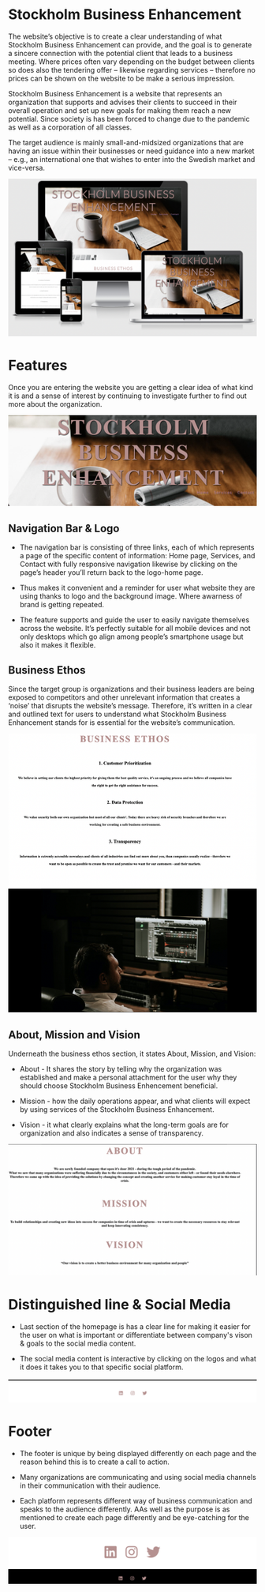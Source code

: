# Stockholm Business Enhancement

The website’s objective is to create a clear understanding of what Stockholm Business Enhancement can provide, and the goal is to generate a sincere connection with the potential client that leads to a business meeting. Where prices often vary depending on the budget between clients so does also the tendering offer – likewise regarding services – therefore no prices can be shown on the website to be make a serious impression.   

Stockholm Business Enhancement is a website that represents an organization that supports and advises their clients to succeed in their overall operation and set up new goals for making them reach a new potential. Since society is has been forced to change due to the pandemic as well as a corporation of all classes. 

The target audience is mainly small-and-midsized organizations that are having an issue within their businesses or need guidance into a new market – e.g., an international one that wishes to enter into the Swedish market and vice-versa. 


![Responsive image](/docs/images/rep-image.png)

# Features

Once you are entering the website you are getting a clear idea of what kind it is and a sense of interest by continuing to investigate further to find out more about the organization. 

![Navigation & Logo](/docs/images/Navigation-Logo.png)

## Navigation Bar & Logo

- The navigation bar is consisting of three links, each of which represents a page of the specific content of information: Home page, Services, and Contact with fully responsive navigation likewise by clicking on the page’s header you’ll return back to the logo-home page. 

- Thus makes it convenient and a reminder for user what website they are using thanks to logo and the background image. Where awarness of brand is getting repeated.  

- The feature supports and guide the user to easily navigate themselves across the website. It’s perfectly suitable for all mobile devices and not only desktops which go align among people’s smartphone usage but also it makes it flexible.



## Business Ethos 

Since the target group is organizations and their business leaders are being exposed to competitors and other unrelevant information that creates a ‘noise’ that disrupts the website’s message. Therefore, it’s written in a clear and outlined text for users to understand what Stockholm Business Enhancement stands for is essential for the website’s communication.

![Business Ethos](/docs/images/business-ethos.png)

## About, Mission and Vision

Underneath the business ethos section, it states About, Mission, and Vision: 

- About - It shares the story by telling why the organization was established and make a personal attachment for the user why they should choose Stockholm Business Enhencement beneficial. 

- Mission - how the daily operations appear, and what clients will expect by using services of the Stockholm Business Enhancement.

- Vision - it what clearly explains what the long-term goals are for organization and also indicates a sense of transparency.  

![About, Mission and Vision](/docs/images/about-section.png)

# Distinguished line & Social Media

- Last section of the homepage is has a clear line for making it easier for the user on what is important or differentiate between company's vison & goals to the social media content.

- The social media content is interactive by clicking on the logos and what it does it takes you to that specific social platform. 

![Social Media](/docs/images/social-media.png)

# Footer 

- The footer is unique by being displayed differently on each page and the reason behind this is to create a call to action. 

- Many organizations are communicating and using social media channels in their communication with their audience. 

- Each platform represents different way of business communication and speaks to the audience differently. AAs well as the purpose is as mentioned to create each page differently and be eye-catching for the user.


![Social Media 2](/docs/images/footer-big.png)
![Social Media 3](/docs/images/footer-contact.png)